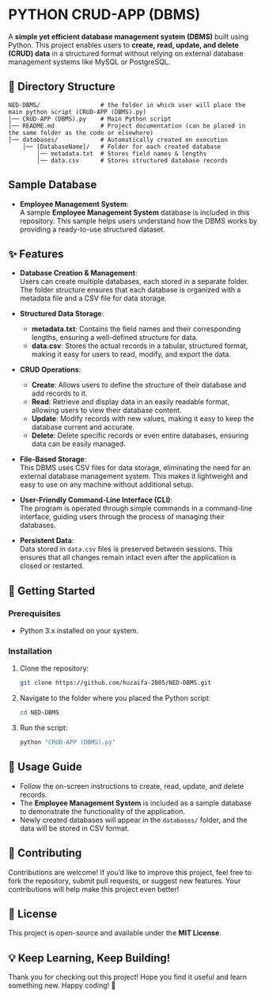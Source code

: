 # PYTHON CRUD-APP (DBMS)

A **simple yet efficient database management system (DBMS)** built using Python. This project enables users to **create, read, update, and delete (CRUD) data** in a structured format without relying on external database management systems like MySQL or PostgreSQL.

## 📂 Directory Structure

```
NED-DBMS/                 # the folder in which user will place the main python script (CRUD-APP (DBMS).py)
│── CRUD-APP (DBMS).py    # Main Python script
│── README.md             # Project documentation (can be placed in the same folder as the code or elsewhere)
│── databases/            # Automatically created on execution
    │── [DatabaseName]/   # Folder for each created database
        │── metadata.txt  # Stores field names & lengths
        │── data.csv      # Stores structured database records

```
## Sample Database  
  - **Employee Management System**:  
  A sample **Employee Management System** database is included in this repository. This sample helps users understand how the DBMS works by providing a ready-to-use structured dataset.
## ✨ Features

- **Database Creation & Management**:  
  Users can create multiple databases, each stored in a separate folder. The folder structure ensures that each database is organized with a metadata file and a CSV file for data storage.

- **Structured Data Storage**:  
  - **metadata.txt**: Contains the field names and their corresponding lengths, ensuring a well-defined structure for data.  
  - **data.csv**: Stores the actual records in a tabular, structured format, making it easy for users to read, modify, and export the data.

- **CRUD Operations**:
  - **Create**: Allows users to define the structure of their database and add records to it.
  - **Read**: Retrieve and display data in an easily readable format, allowing users to view their database content.
  - **Update**: Modify records with new values, making it easy to keep the database current and accurate.
  - **Delete**: Delete specific records or even entire databases, ensuring data can be easily managed.

- **File-Based Storage**:  
  This DBMS uses CSV files for data storage, eliminating the need for an external database management system. This makes it lightweight and easy to use on any machine without additional setup.

- **User-Friendly Command-Line Interface (CLI)**:  
  The program is operated through simple commands in a command-line interface, guiding users through the process of managing their databases.

- **Persistent Data**:  
  Data stored in `data.csv` files is preserved between sessions. This ensures that all changes remain intact even after the application is closed or restarted.

## 🚀 Getting Started

### Prerequisites
- Python 3.x installed on your system.

### Installation
1. Clone the repository:
   ```sh
   git clone https://github.com/huzaifa-2005/NED-DBMS.git
   ```
2. Navigate to the folder where you placed the Python script:
   ```sh
   cd NED-DBMS
   ```
3. Run the script:
   ```sh
   python "CRUD-APP (DBMS).py"
   ```

## 📌 Usage Guide
- Follow the on-screen instructions to create, read, update, and delete records.
- The **Employee Management System** is included as a sample database to demonstrate the functionality of the application.
- Newly created databases will appear in the `databases/` folder, and the data will be stored in CSV format.

## 🤝 Contributing
   Contributions are welcome! If you’d like to improve this project, feel free to fork the repository, submit pull requests, or suggest new features. Your contributions will help make this project even better!

## 📜 License
This project is open-source and available under the **MIT License**.

## 💡 Keep Learning, Keep Building!
Thank you for checking out this project! Hope you find it useful and learn something new. Happy coding! 🚀
